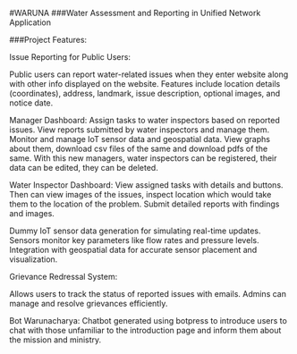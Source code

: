 #WARUNA
###Water Assessment and Reporting in Unified Network Application

###Project Features: 

Issue Reporting for Public Users:

Public users can report water-related issues when they enter website along with other info displayed on the website. Features include location details (coordinates), address, landmark, issue description, optional images, and notice date.

Manager Dashboard: Assign tasks to water inspectors based on reported issues. View reports submitted by water inspectors and manage them. Monitor and manage IoT sensor data and geospatial data. View graphs about them, download csv files of the same and download pdfs of the same. With this new managers, water inspectors can be registered, their data can be edited, they can be deleted.

Water Inspector Dashboard: View assigned tasks with details and buttons. Then can view images of the issues, inspect location which would take them to the location of the problem. Submit detailed reports with findings and images. 

Dummy IoT sensor data generation for simulating real-time updates. Sensors monitor key parameters like flow rates and pressure levels. Integration with geospatial data for accurate sensor placement and visualization. 

Grievance Redressal System:

Allows users to track the status of reported issues with emails. Admins can manage and resolve grievances efficiently. 

Bot Warunacharya:
Chatbot generated using botpress to introduce users to chat with those unfamiliar to the introduction page and inform them about the mission and ministry.
